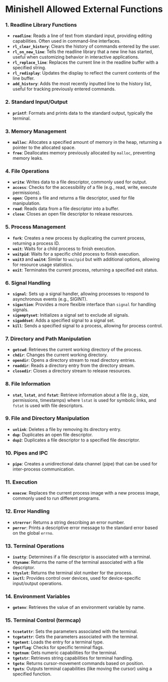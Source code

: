 # Minishell Allowed External Functions

### 1. **Readline Library Functions**
- **`readline`**: Reads a line of text from standard input, providing editing capabilities. Often used in command-line interfaces.
- **`rl_clear_history`**: Clears the history of commands entered by the user.
- **`rl_on_new_line`**: Tells the readline library that a new line has started, useful when customizing behavior in interactive applications.
- **`rl_replace_line`**: Replaces the current line in the readline buffer with a specified string.
- **`rl_redisplay`**: Updates the display to reflect the current contents of the line buffer.
- **`add_history`**: Adds the most recently inputted line to the history list, useful for tracking previously entered commands.

### 2. **Standard Input/Output**
- **`printf`**: Formats and prints data to the standard output, typically the terminal.
  
### 3. **Memory Management**
- **`malloc`**: Allocates a specified amount of memory in the heap, returning a pointer to the allocated space.
- **`free`**: Deallocates memory previously allocated by `malloc`, preventing memory leaks.

### 4. **File Operations**
- **`write`**: Writes data to a file descriptor, commonly used for output.
- **`access`**: Checks for the accessibility of a file (e.g., read, write, execute permissions).
- **`open`**: Opens a file and returns a file descriptor, used for file manipulation.
- **`read`**: Reads data from a file descriptor into a buffer.
- **`close`**: Closes an open file descriptor to release resources.

### 5. **Process Management**
- **`fork`**: Creates a new process by duplicating the current process, returning a process ID.
- **`wait`**: Waits for a child process to finish execution.
- **`waitpid`**: Waits for a specific child process to finish execution.
- **`wait3`** and **`wait4`**: Similar to `waitpid` but with additional options, allowing for resource usage statistics.
- **`exit`**: Terminates the current process, returning a specified exit status.

### 6. **Signal Handling**
- **`signal`**: Sets up a signal handler, allowing processes to respond to asynchronous events (e.g., SIGINT).
- **`sigaction`**: Provides a more flexible interface than `signal` for handling signals.
- **`sigemptyset`**: Initializes a signal set to exclude all signals.
- **`sigaddset`**: Adds a specified signal to a signal set.
- **`kill`**: Sends a specified signal to a process, allowing for process control.

### 7. **Directory and Path Manipulation**
- **`getcwd`**: Retrieves the current working directory of the process.
- **`chdir`**: Changes the current working directory.
- **`opendir`**: Opens a directory stream to read directory entries.
- **`readdir`**: Reads a directory entry from the directory stream.
- **`closedir`**: Closes a directory stream to release resources.

### 8. **File Information**
- **`stat`**, **`lstat`**, and **`fstat`**: Retrieve information about a file (e.g., size, permissions, timestamps) where `lstat` is used for symbolic links, and `fstat` is used with file descriptors.

### 9. **File and Directory Manipulation**
- **`unlink`**: Deletes a file by removing its directory entry.
- **`dup`**: Duplicates an open file descriptor.
- **`dup2`**: Duplicates a file descriptor to a specified file descriptor.

### 10. **Pipes and IPC**
- **`pipe`**: Creates a unidirectional data channel (pipe) that can be used for inter-process communication.

### 11. **Execution**
- **`execve`**: Replaces the current process image with a new process image, commonly used to run different programs.

### 12. **Error Handling**
- **`strerror`**: Returns a string describing an error number.
- **`perror`**: Prints a descriptive error message to the standard error based on the global `errno`.

### 13. **Terminal Operations**
- **`isatty`**: Determines if a file descriptor is associated with a terminal.
- **`ttyname`**: Returns the name of the terminal associated with a file descriptor.
- **`ttyslot`**: Returns the terminal slot number for the process.
- **`ioctl`**: Provides control over devices, used for device-specific input/output operations.

### 14. **Environment Variables**
- **`getenv`**: Retrieves the value of an environment variable by name.

### 15. **Terminal Control (termcap)**
- **`tcsetattr`**: Sets the parameters associated with the terminal.
- **`tcgetattr`**: Gets the parameters associated with the terminal.
- **`tgetent`**: Loads the entry for a terminal type.
- **`tgetflag`**: Checks for specific terminal flags.
- **`tgetnum`**: Gets numeric capabilities for the terminal.
- **`tgetstr`**: Retrieves string capabilities for terminal handling.
- **`tgoto`**: Returns cursor-movement commands based on position.
- **`tputs`**: Outputs terminal capabilities (like moving the cursor) using a specified function. 